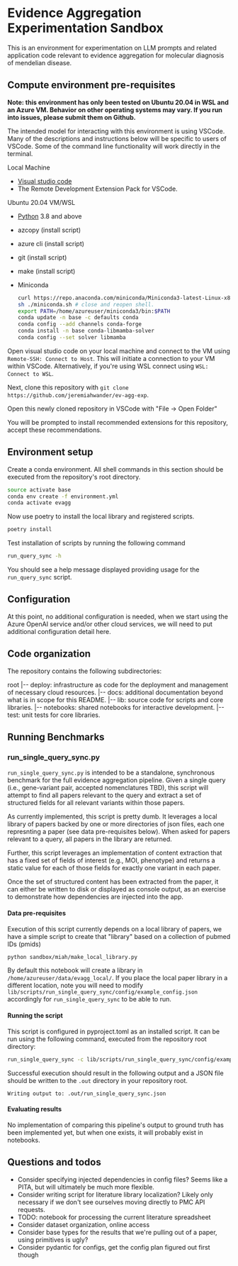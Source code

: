 # Evidence Aggregation Experimentation Sandbox

This is an environment for experimentation on LLM prompts and related application code relevant to evidence aggregation for molecular diagnosis of mendelian disease.

## Compute environment pre-requisites

**Note: this environment has only been tested on Ubuntu 20.04 in WSL and an Azure VM. Behavior on other operating systems may vary. If you run into issues, please submit them on Github.**

The intended model for interacting with this environment is using VSCode. Many of the descriptions and instructions below will be specific to users of VSCode. Some of the command line functionality will work directly in the terminal.

Local Machine

- [Visual studio code](https://code.visualstudio.com/download)
- The Remote Development Extension Pack for VSCode.

Ubuntu 20.04 VM/WSL

- [Python](https://www.python.org/downloads/) 3.8 and above
- azcopy (install script)
- azure cli (install script)
- git (install script)
- make (install script)
- Miniconda

    ```bash
    curl https://repo.anaconda.com/miniconda/Miniconda3-latest-Linux-x86_64.sh > miniconda.sh
    sh ./miniconda.sh # close and reopen shell.
    export PATH=/home/azureuser/miniconda3/bin:$PATH
    conda update -n base -c defaults conda
    conda config --add channels conda-forge
    conda install -n base conda-libmamba-solver
    conda config --set solver libmamba
    ```

Open visual studio code on your local machine and connect to the VM using `Remote-SSH: Connect to Host`. This will initiate a connection to your VM within VSCode. Alternatively, if you're using WSL connect using `WSL: Connect to WSL`.

Next, clone this repository with `git clone https://github.com/jeremiahwander/ev-agg-exp`.

Open this newly cloned repository in VSCode with "File -> Open Folder"

You will be prompted to install recommended extensions for this repository, accept these recommendations.

## Environment setup

Create a conda environment. All shell commands in this section should be executed from the repository's root directory.

```bash
source activate base
conda env create -f environment.yml
conda activate evagg
```

Now use poetry to install the local library and registered scripts.

```bash
poetry install
```

Test installation of scripts by running the following command

```bash
run_query_sync -h
```

You should see a help message displayed providing usage for the `run_query_sync` script.

## Configuration

At this point, no additional configuration is needed, when we start using the Azure OpenAI service and/or other cloud services, we will need to put additional configuration detail here.

## Code organization

The repository contains the following subdirectories:

root
|-- deploy: infrastructure as code for the deployment and management of necessary cloud resources.
|-- docs: additional documentation beyond what is in scope for this README.
|-- lib: source code for scripts and core libraries.
|-- notebooks: shared notebooks for interactive development.
|-- test: unit tests for core libraries.

## Running Benchmarks

### run_single_query_sync.py

`run_single_query_sync.py` is intended to be a standalone, synchronous benchmark for the full evidence aggregation pipeline. Given a single query (i.e., gene-variant pair, accepted nomenclatures TBD), this script will attempt to find all papers relevant to the query and extract a set of structured fields for all relevant variants within those papers.

As currently implemented, this script is pretty dumb. It leverages a local library of papers backed by one or more directories of json files, each one represnting a paper (see data pre-requisites below). When asked for papers relevant to a query, all papers in the library are returned.

Further, this script leverages an implementation of content extraction that has a fixed set of fields of interest (e.g., MOI, phenotype) and returns a static value for each of those fields for exactly one variant in each paper.

Once the set of structured content has been extracted from the paper, it can either be written to disk or displayed as console output, as an exercise to demonstrate how dependencies are injected into the app.

#### Data pre-requisites

Execution of this script currently depends on a local library of papers, we have a simple script to create that "library" based on a collection of pubmed IDs (pmids)

```bash
python sandbox/miah/make_local_library.py
```

By default this notebook will create a library in `/home/azureuser/data/evagg_local/`. If you place the local paper library in a different location, note you will need to modify `lib/scripts/run_single_query_sync/config/example_config.json` accordingly for `run_single_query_sync` to be able to run.

#### Running the script

This script is configured in pyproject.toml as an installed script. It can be run using the following command, executed from the repository root directory:

```bash
run_single_query_sync -c lib/scripts/run_single_query_sync/config/example_config.yaml
```

Successful execution should result in the following output and a JSON file should be written to the `.out` directory in your repository root.

```text
Writing output to: .out/run_single_query_sync.json
```

#### Evaluating results

No implementation of comparing this pipeline's output to ground truth has been implemented yet, but when one exists, it will probably exist in notebooks.

## Questions and todos

- Consider specifying injected dependencies in config files? Seems like a PITA, but will ultimately be much more flexible.
- Consider writing script for literature library localization? Likely only necessary if we don't see ourselves moving directly to PMC API requests.
- TODO: notebook for processing the current literature spreadsheet
- Consider dataset organization, online access
- Consider base types for the results that we're pulling out of a paper, using primitives is ugly?
- Consider pydantic for configs, get the config plan figured out first though
